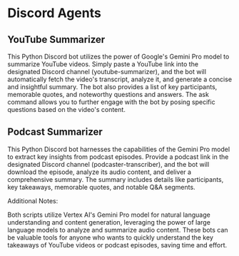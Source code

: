 # Discord Agents

## YouTube Summarizer

This Python Discord bot utilizes the power of Google's Gemini Pro model to summarize YouTube videos. Simply paste a YouTube link into the designated Discord channel (youtube-summarizer), and the bot will automatically fetch the video's transcript, analyze it, and generate a concise and insightful summary. The bot also provides a list of key participants, memorable quotes, and noteworthy questions and answers. The ask command allows you to further engage with the bot by posing specific questions based on the video's content.

## Podcast Summarizer

This Python Discord bot harnesses the capabilities of the Gemini Pro model to extract key insights from podcast episodes. Provide a podcast link in the designated Discord channel (podcaster-transcriber), and the bot will download the episode, analyze its audio content, and deliver a comprehensive summary. The summary includes details like participants, key takeaways, memorable quotes, and notable Q&A segments.


Additional Notes:

Both scripts utilize Vertex AI's Gemini Pro model for natural language understanding and content generation, leveraging the power of large language models to analyze and summarize audio content.
These bots can be valuable tools for anyone who wants to quickly understand the key takeaways of YouTube videos or podcast episodes, saving time and effort.
